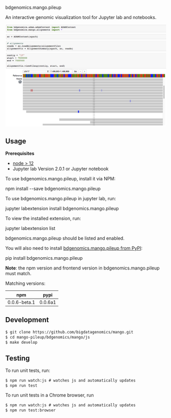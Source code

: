 bdgenomics.mango.pileup

An interactive genomic visualization tool for Jupyter lab and notebooks.

![reads screenshot](./images/mangoPython_reads.png)

## Usage

**Prerequisites**
- [node > 12](http://nodejs.org/)
- Jupyter lab Version 2.0.1 or Jupyter notebook

To use bdgenomics.mango.pileup, install it via NPM:

  npm install --save bdgenomics.mango.pileup

To use bdgenomics.mango.pileup in jupyter lab, run:

  jupyter labextension install bdgenomics.mango.pileup

To view the installed extension, run:

  jupyter labextension list

bdgenomics.mango.pileup should be listed and enabled.

You will also need to install [bdgenomics.mango.pileup from PyPI](https://bdg-mango.readthedocs.io/en/latest/jupyterWidgets/usage.html):

  pip install bdgenomics.mango.pileup

**Note**: the npm version and frontend version in bdgenomics.mango.pileup must match.

Matching versions:

| npm          | pypi    |
|--------------|---------|
| 0.0.6-beta.1 | 0.0.6a1 |


## Development

    $ git clone https://github.com/bigdatagenomics/mango.git
    $ cd mango-pileup/bdgenomics/mango/js
    $ make develop

## Testing

To run unit tests, run:

    $ npm run watch:js # watches js and automatically updates
    $ npm run test

To run unit tests in a Chrome browser, run

    $ npm run watch:js # watches js and automatically updates
    $ npm run test:browser
